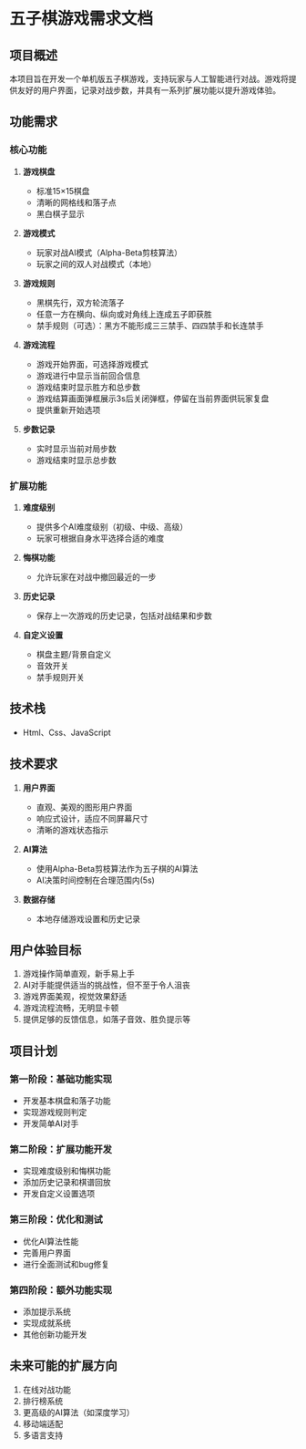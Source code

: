 # 五子棋游戏需求文档

## 项目概述

本项目旨在开发一个单机版五子棋游戏，支持玩家与人工智能进行对战。游戏将提供友好的用户界面，记录对战步数，并具有一系列扩展功能以提升游戏体验。

## 功能需求

### 核心功能

1. **游戏棋盘**
   - 标准15×15棋盘
   - 清晰的网格线和落子点
   - 黑白棋子显示

2. **游戏模式**
   - 玩家对战AI模式（Alpha-Beta剪枝算法）
   - 玩家之间的双人对战模式（本地）

3. **游戏规则**
   - 黑棋先行，双方轮流落子
   - 任意一方在横向、纵向或对角线上连成五子即获胜
   - 禁手规则（可选）：黑方不能形成三三禁手、四四禁手和长连禁手

4. **游戏流程**
   - 游戏开始界面，可选择游戏模式
   - 游戏进行中显示当前回合信息
   - 游戏结束时显示胜方和总步数
   - 游戏结算画面弹框展示3s后关闭弹框，停留在当前界面供玩家复盘
   - 提供重新开始选项

5. **步数记录**
   - 实时显示当前对局步数
   - 游戏结束时显示总步数

### 扩展功能

1. **难度级别**
   - 提供多个AI难度级别（初级、中级、高级）
   - 玩家可根据自身水平选择合适的难度

2. **悔棋功能**
   - 允许玩家在对战中撤回最近的一步

3. **历史记录**
   - 保存上一次游戏的历史记录，包括对战结果和步数

4. **自定义设置**
   - 棋盘主题/背景自定义
   - 音效开关
   - 禁手规则开关


## 技术栈

   - Html、Css、JavaScript

## 技术要求

1. **用户界面**
   - 直观、美观的图形用户界面
   - 响应式设计，适应不同屏幕尺寸
   - 清晰的游戏状态指示

2. **AI算法**
   - 使用Alpha-Beta剪枝算法作为五子棋的AI算法
   - AI决策时间控制在合理范围内(5s)

3. **数据存储**
   - 本地存储游戏设置和历史记录

## 用户体验目标

1. 游戏操作简单直观，新手易上手
2. AI对手能提供适当的挑战性，但不至于令人沮丧
3. 游戏界面美观，视觉效果舒适
4. 游戏流程流畅，无明显卡顿
5. 提供足够的反馈信息，如落子音效、胜负提示等

## 项目计划

### 第一阶段：基础功能实现
- 开发基本棋盘和落子功能
- 实现游戏规则判定
- 开发简单AI对手

### 第二阶段：扩展功能开发
- 实现难度级别和悔棋功能
- 添加历史记录和棋谱回放
- 开发自定义设置选项

### 第三阶段：优化和测试
- 优化AI算法性能
- 完善用户界面
- 进行全面测试和bug修复

### 第四阶段：额外功能实现
- 添加提示系统
- 实现成就系统
- 其他创新功能开发

## 未来可能的扩展方向

1. 在线对战功能
2. 排行榜系统
3. 更高级的AI算法（如深度学习）
4. 移动端适配
5. 多语言支持
